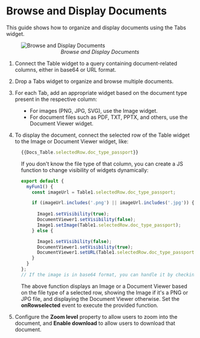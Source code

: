 # Browse and Display Documents

This guide shows how to organize and display documents using the Tabs widget.


<figure>
  <img src="/img/display-doc.gif" style= {{width:"700px", height:"auto"}} alt="Browse and Display Documents"/>
  <figcaption align = "center"><i>Browse and Display Documents</i></figcaption>
</figure>

1. Connect the Table widget to a query containing document-related columns, either in base64 or URL format.

2. Drop a Tabs widget to organize and browse multiple documents.

3. For each Tab, add an appropriate widget based on the document type present in the respective column:

<dd>

- For images (PNG, JPG, SVG), use the Image widget.
- For document files such as PDF, TXT, PPTX, and others, use the Document Viewer widget.


</dd>

4. To display the document, connect the selected row of the Table widget to the Image or Document Viewer widget, like:

<dd>

```js
{{Docs_Table.selectedRow.doc_type_passport}}
```

If you don't know the file type of that column, you can create a JS function to change visibility of widgets dynamically:

```js
export default {
  myFun1() {
    const imageUrl = Table1.selectedRow.doc_type_passport;

    if (imageUrl.includes('.png') || imageUrl.includes('.jpg')) {
      
      Image1.setVisibility(true);
      DocumentViewer1.setVisibility(false);
      Image1.setImage(Table1.selectedRow.doc_type_passport);
    } else {

      Image1.setVisibility(false);
      DocumentViewer1.setVisibility(true);
      DocumentViewer1.setURL(Table1.selectedRow.doc_type_passport);
    }
  }
};
// If the image is in base64 format, you can handle it by checking if the imageUrl starts with the prefix `data:image/`.
```

The above function displays an Image or a Document Viewer based on the file type of a selected row, showing the Image if it's a PNG or JPG file, and displaying the Document Viewer otherwise. Set the **onRowselected** event to execute the provided function.


</dd>

5. Configure the **Zoom level** property to allow users to zoom into the document, and **Enable download** to allow users to download that document.



